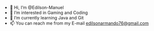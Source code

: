 - 👋 Hi, I’m @Edilson-Manuel
- 👀 I’m interested in Gaming and Coding 
- 🌱 I’m currently learning Java and Git
- 📫 You can reach me from my E-mail edilsonarmando76@gmail.com


<!---
Edilson-Manuel/Edilson-Manuel is a ✨ special ✨ repository because its `README.md` (this file) appears on your GitHub profile.
You can click the Preview link to take a look at your changes.
--->
